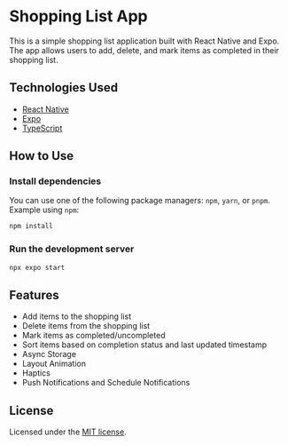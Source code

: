 # Shopping List App

This is a simple shopping list application built with React Native and Expo. The app allows users to add, delete, and mark items as completed in their shopping list.

## Technologies Used

- [React Native](https://reactnative.dev/)
- [Expo](https://expo.dev/)
- [TypeScript](https://www.typescriptlang.org/)

## How to Use

### Install dependencies

You can use one of the following package managers: `npm`, `yarn`, or `pnpm`. Example using `npm`:

```bash
npm install
```

### Run the development server

```bash
npx expo start
```

## Features

- Add items to the shopping list
- Delete items from the shopping list
- Mark items as completed/uncompleted
- Sort items based on completion status and last updated timestamp
- Async Storage
- Layout Animation
- Haptics
- Push Notifications and Schedule Notifications

## License

Licensed under the [MIT license](LICENSE).
